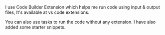 I use Code Builder Extension which helps me run code using input & output files, It's available at vs code extensions.


You can also use tasks to run the code without any extension. I have also added some starter snippets.